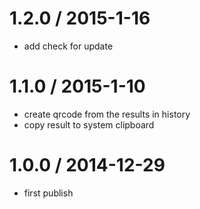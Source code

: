 1.2.0 / 2015-1-16
===================

  * add check for update

1.1.0 / 2015-1-10
===================

  * create qrcode from the results in history
  * copy result to system clipboard


1.0.0 / 2014-12-29
===================

  * first publish
